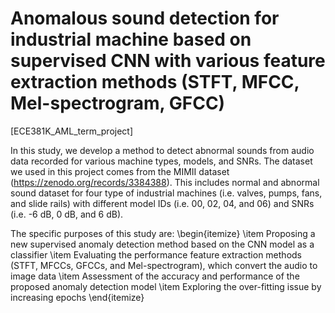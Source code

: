 # Anomalous sound detection for industrial machine based on supervised CNN with various feature extraction methods (STFT, MFCC, Mel-spectrogram, GFCC)
[ECE381K_AML_term_project]

In this study, we develop a method to detect abnormal sounds from audio data recorded for various machine types, models, and SNRs. The dataset we used in this project comes from the MIMII dataset (https://zenodo.org/records/3384388). This includes normal and abnormal sound dataset for four type of industrial machines (i.e. valves, pumps, fans, and slide rails) with different model IDs (i.e. 00, 02, 04, and 06) and SNRs (i.e. -6 dB, 0 dB, and 6 dB).

The specific purposes of this study are:
    \begin{itemize}
        \item Proposing a new supervised anomaly detection method based on the CNN model as a classifier
        \item Evaluating the performance feature extraction methods (STFT, MFCCs, GFCCs, and Mel-spectrogram), which convert the audio to image data
        \item Assessment of the accuracy and performance of the proposed anomaly detection model
        \item Exploring the over-fitting issue by increasing epochs
    \end{itemize}


